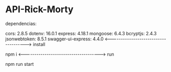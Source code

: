 # API-Rick-Morty

dependencias:

cors: 2.8.5
dotenv: 16.0.1
express: 4.18.1
mongoose: 6.4.3
bcryptjs: 2.4.3
jsonwebtoken: 8.5.1
swagger-ui-express: 4.4.0
<------------------------------------->
install

npm i
<------------------------------------->
run

npm run start
